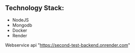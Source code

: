 ## Technology Stack:

- NodeJS
- Mongodb
- Docker
- Render

Webservice api "https://second-test-backend.onrender.com"
